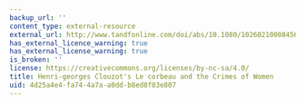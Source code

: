 ```yaml
---
backup_url: ''
content_type: external-resource
external_url: http://www.tandfonline.com/doi/abs/10.1080/10260210008456035?journalCode=gsit19
has_external_licence_warning: true
has_external_license_warning: true
is_broken: ''
license: https://creativecommons.org/licenses/by-nc-sa/4.0/
title: Henri-georges Clouzot's Le corbeau and the Crimes of Women
uid: 4d25a4e4-fa74-4a7a-a0dd-b8ed8f83e807
---
```

